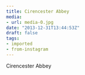 ```yaml
---
title: Cirencester Abbey
media:
- url: media-0.jpg
date: "2013-12-31T13:44:53Z"
draft: false
tags:
- imported
- from-instagram
---
```

Cirencester Abbey
